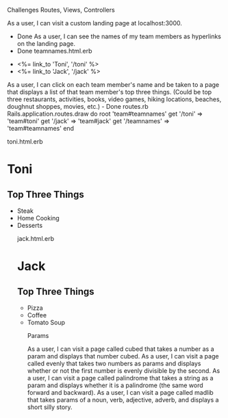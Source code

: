 Challenges
Routes, Views, Controllers

As a user, I can visit a custom landing page at localhost:3000.
- Done
As a user, I can see the names of my team members as hyperlinks on the landing page.
- Done
teamnames.html.erb
<ul>
    <li><%= link_to 'Toni', '/toni' %></li>
    <li><%= link_to 'Jack', '/jack' %></li>
</ul>
As a user, I can click on each team member's name and be taken to a page that displays a list of that team member's top three things. (Could be top three restaurants, activities, books, video games, hiking locations, beaches, doughnut shoppes, movies, etc.)
- Done
routes.rb
Rails.application.routes.draw do
  root 'team#teamnames'
  get '/toni' => 'team#toni'
  get '/jack' => 'team#jack'
  get '/teamnames' => 'team#teamnames'
end

toni.html.erb
<h1>Toni</h1>
<h2>Top Three Things</h2>
<ul>
    <li>Steak</li>
    <li>Home Cooking</li>
    <li>Desserts</li>

jack.html.erb
<h1>Jack</h1>
<h2>Top Three Things</h2>
<ul>
    <li>Pizza</li>
    <li>Coffee</li>
    <li>Tomato Soup</li>

Params

As a user, I can visit a page called cubed that takes a number as a param and displays that number cubed.
As a user, I can visit a page called evenly that takes two numbers as params and displays whether or not the first number is evenly divisible by the second.
As a user, I can visit a page called palindrome that takes a string as a param and displays whether it is a palindrome (the same word forward and backward).
As a user, I can visit a page called madlib that takes params of a noun, verb, adjective, adverb, and displays a short silly story.